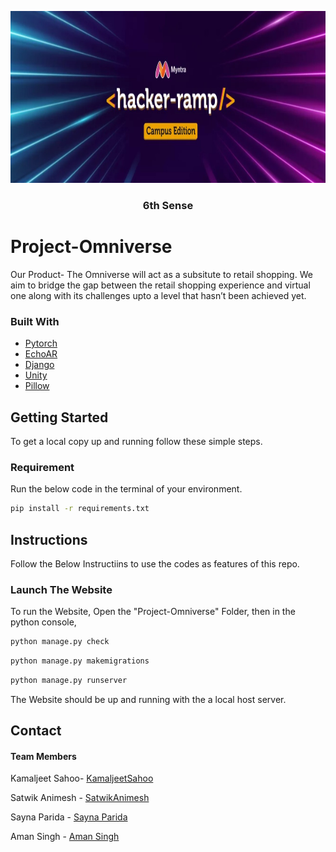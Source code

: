 <p align="center">
  <a href="https://github.com/KamaljeetSahoo/Project-Omniverse">
    <img src="logo.jpeg" alt="Logo" width="1000" height="275">
  </a>
  <h3 align="center">6th Sense</h3>
</p>


# Project-Omniverse

Our Product- The Omniverse will act as a subsitute to retail shopping. We aim to bridge the gap between the retail shopping experience and virtual one along with its challenges upto a level that hasn’t been achieved yet. 

### Built With

* [Pytorch](https://pytorch.org/)
* [EchoAR](https://www.echo3d.co/)
* [Django](https://www.djangoproject.com/)
* [Unity](https://unity.com/)
* [Pillow](https://pypi.org/project/Pillow/)

## Getting Started

To get a local copy up and running follow these simple steps.

### Requirement

Run the below code in the terminal of your environment.

  ```sh
  pip install -r requirements.txt 
  ```
  
 ## Instructions 

Follow the Below Instructiins to use the codes as features of this repo.

### Launch The Website
 
To run the Website, Open the "Project-Omniverse" Folder,
then in the python console, 

 ```sh
 python manage.py check
  ```
   ```sh
  python manage.py makemigrations
  ```
   ```sh
  python manage.py runserver
  ```
The Website should be up and running with the a local host server.  
  
## Contact
#### Team Members

Kamaljeet Sahoo- [KamaljeetSahoo](https://github.com/KamaljeetSahoo)


Satwik Animesh - [SatwikAnimesh](https://github.com/sanimesh96)


Sayna Parida - [Sayna Parida](https://github.com/sayna3311)

Aman Singh - [Aman Singh](https://github.com/pi-squared-4)
